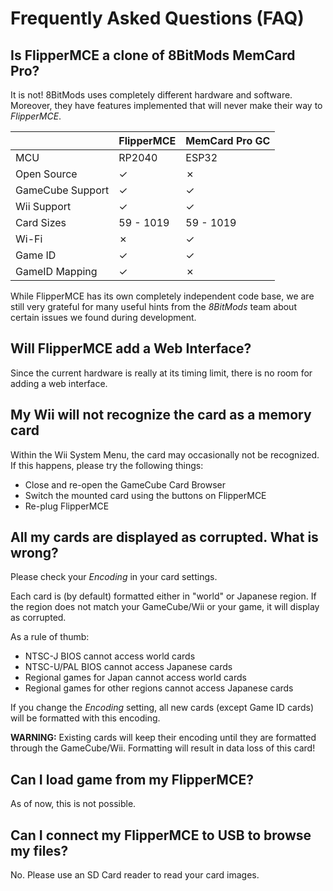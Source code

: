 
# Frequently Asked Questions (FAQ)


## Is FlipperMCE a clone of 8BitMods MemCard Pro?

It is not! 8BitMods uses completely different hardware and software. Moreover, they have features implemented that will never make their way to *FlipperMCE*.

|             | FlipperMCE    | MemCard Pro GC       |
|-------------|---------------|----------------------|
| MCU         | RP2040        | ESP32                |
| Open Source | ✓             | ✗                    |
| GameCube Support | ✓        | ✓                    |
| Wii Support | ✓             | ✓                    |
| Card Sizes  | 59 - 1019     | 59 - 1019            |
| Wi-Fi       | ✗             | ✓                    |
| Game ID     | ✓             | ✓                    |
| GameID Mapping | ✓          | ✗                    |

While FlipperMCE has its own completely independent code base, we are still very grateful for many useful hints from the *8BitMods* team about certain issues we found during development.


## Will FlipperMCE add a Web Interface?

Since the current hardware is really at its timing limit, there is no room for adding a web interface.


## My Wii will not recognize the card as a memory card

Within the Wii System Menu, the card may occasionally not be recognized. If this happens, please try the following things:

- Close and re-open the GameCube Card Browser
- Switch the mounted card using the buttons on FlipperMCE
- Re-plug FlipperMCE

## All my cards are displayed as corrupted. What is wrong?

Please check your *Encoding* in your card settings.

Each card is (by default) formatted either in "world" or Japanese region. If the region does not match your GameCube/Wii or your game, it will display as corrupted.

As a rule of thumb:

- NTSC-J BIOS cannot access world cards
- NTSC-U/PAL BIOS cannot access Japanese cards
- Regional games for Japan cannot access world cards
- Regional games for other regions cannot access Japanese cards

If you change the *Encoding* setting, all new cards (except Game ID cards) will be formatted with this encoding.

**WARNING:** Existing cards will keep their encoding until they are formatted through the GameCube/Wii. Formatting will result in data loss of this card!

## Can I load game from my FlipperMCE?

As of now, this is not possible.

## Can I connect my FlipperMCE to USB to browse my files?

No. Please use an SD Card reader to read your card images.